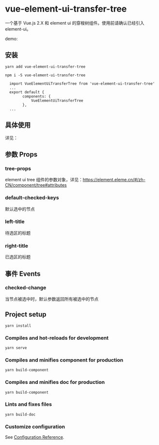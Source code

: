 # vue-element-ui-transfer-tree

一个基于 Vue.js 2.X 和 element ui 的穿梭树组件。使用前请确认已经引入 element-ui。

demo:

## 安装

```
yarn add vue-element-ui-transfer-tree

npm i -S vue-element-ui-transfer-tree

```

```
  import VueElementUiTransferTree from 'vue-element-ui-transfer-tree'
  ...
  export default {
        components: {
            VueElementUiTransferTree
        },
  ...
```

## 具体使用

详见：

## 参数 Props

### tree-props

element ui tree 组件的参数对象，详见：https://element.eleme.cn/#/zh-CN/component/tree#attributes

### default-checked-keys

默认选中的节点

### left-title

待选区的标题

### right-title

已选区的标题

## 事件 Events

### checked-change

当节点被选中时，默认参数返回所有被选中的节点

## Project setup

```
yarn install
```

### Compiles and hot-reloads for development

```
yarn serve
```

### Compiles and minifies component for production

```
yarn build-component
```

### Compiles and minifies doc for production

```
yarn build-component
```

### Lints and fixes files

```
yarn build-doc
```

### Customize configuration

See [Configuration Reference](https://cli.vuejs.org/config/).
